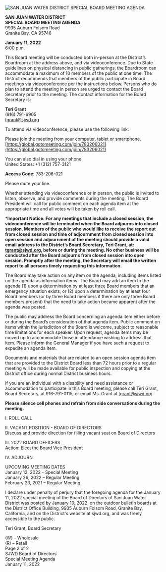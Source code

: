 <!-- Page 1 -->
![SAN JUAN WATER DISTRICT SPECIAL BOARD MEETING AGENDA](https://global.gotomeeting.com/join/783206021)

**SAN JUAN WATER DISTRICT**  
**SPECIAL BOARD MEETING AGENDA**  
9935 Auburn Folsom Road  
Granite Bay, CA 95746  

**January 11, 2022**  
6:00 p.m.

This Board meeting will be conducted both in-person at the District’s Boardroom at the address above, and via videoconference. Due to State guidelines on physical distancing in public gatherings, the Boardroom can accommodate a maximum of 10 members of the public at one time. The District recommends that members of the public participate in Board meetings via videoconference per the instructions below. Persons who do plan to attend the meeting in person are urged to contact the Board Secretary prior to the meeting. The contact information for the Board Secretary is:

**Teri Grant**  
(916) 791-6905  
tgrant@sjwd.org  

To attend via videoconference, please use the following link:

Please join the meeting from your computer, tablet or smartphone.  
[https://global.gotomeeting.com/join/783206021](https://global.gotomeeting.com/join/783206021)

You can also dial in using your phone.  
United States: +1 (312) 757-3121  

**Access Code:** 783-206-021  

Please mute your line.

Whether attending via videoconference or in person, the public is invited to listen, observe, and provide comments during the meeting. The Board President will call for public comment on each agenda item at the appropriate time and all votes will be taken by roll call.

***Important Notice: For any meetings that include a closed session, the videoconference will be terminated when the Board adjourns into closed session. Members of the public who would like to receive the report out from closed session and time of adjournment from closed session into open session and adjournment of the meeting should provide a valid email address to the District’s Board Secretary, Teri Grant, at: tgrant@sjwd.org, before or during the meeting. No other business will be conducted after the Board adjourns from closed session into open session. Promptly after the meeting, the Secretary will email the written report to all persons timely requesting this information.**

The Board may take action on any item on the agenda, including items listed on the agenda as information items. The Board may add an item to the agenda (1) upon a determination by at least three Board members that an emergency situation exists, or (2) upon a determination by at least four Board members (or by three Board members if there are only three Board members present) that the need to take action became apparent after the agenda was posted.

The public may address the Board concerning an agenda item either before or during the Board’s consideration of that agenda item. Public comment on items within the jurisdiction of the Board is welcome, subject to reasonable time limitations for each speaker. Upon request, agenda items may be moved up to accommodate those in attendance wishing to address that item. Please inform the General Manager if you have such a request to expedite an agenda item.

Documents and materials that are related to an open session agenda item that are provided to the District Board less than 72 hours prior to a regular meeting will be made available for public inspection and copying at the District office during normal District business hours.

If you are an individual with a disability and need assistance or accommodation to participate in this Board meeting, please call Teri Grant, Board Secretary, at 916-791-0115, or email Ms. Grant at tgrant@sjwd.org.

**Please silence cell phones and refrain from side conversations during the meeting.**
<!-- Page 2 -->
I. ROLL CALL

II. VACANT POSITION - BOARD OF DIRECTORS  
Discuss and provide direction for filling vacant seat on Board of Directors

III. 2022 BOARD OFFICERS  
Action: Elect the Board Vice President

IV. ADJOURN

UPCOMING MEETING DATES  
January 12, 2022 – Special Meeting  
January 26, 2022 – Regular Meeting  
February 23, 2021 – Regular Meeting

I declare under penalty of perjury that the foregoing agenda for the January 11, 2022 special meeting of the Board of Directors of San Juan Water District was posted by January 10, 2022, on the outdoor bulletin boards at the District Office Building, 9935 Auburn Folsom Road, Granite Bay, California, and on the District's website at sjwd.org, and was freely accessible to the public.

Teri Grant, Board Secretary

(W) – Wholesale  
(R) – Retail  
Page 2 of 2  
SJWD Board of Directors  
Special Meeting Agenda  
January 11, 2022
